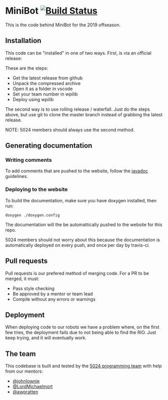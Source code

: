 # MiniBot [![Build Status](https://travis-ci.org/frc5024/MiniBot.svg?branch=master)](https://travis-ci.org/frc5024/MiniBot)
This is the code behind MiniBot for the 2019 offseason.

## Installation
This code can be "installed" in one of two ways. First, is via an official release:

These are the steps:
 - Get the latest release from github
 - Unpack the compressed archive
 - Open it as a folder in vscode
 - Set your team number in wpilib
 - Deploy using wpilib

The second way is to use rolling release / waterfall. Just do the steps above, but use git to clone the master branch instead of grabbing the latest release.

NOTE: 5024 members should always use the second method.

## Generating documentation
### Writing comments
To add comments that are pushed to the website, follow the [javadoc](https://en.wikipedia.org/wiki/Javadoc) guidelines.

### Deploying to the website
To build the documentation, make sure you have doxygen installed, then run:

```
doxygen ./doxygen.config 
```

The documentation will the be automattically pushed to the website for this repo.

5024 members should not worry about this because the documentation is automatically deployed on every push, and once per day by travis-ci.

## Pull requests
Pull requests is our prefered method of merging code. For a PR to be merged, it must:
 - Pass style checking
 - Be approved by a mentor or team lead
 - Compile without any errors or warnings

## Deployment
When deploying code to our robots we have a problem where, on the first few tries, the deployment fails due to not being able to find the RIO. Just keep trying, and it will eventually work.

## The team
This codebase is built and tested by the [5024 programming team](https://github.com/frc5024) with help from our mentors:
 - [@johnlownie](https://github.com/johnlownie)
 - [@LordMichaelmort](https://github.com/LordMichaelmort)
 - [@awpratten](https://github.com/awpratten)